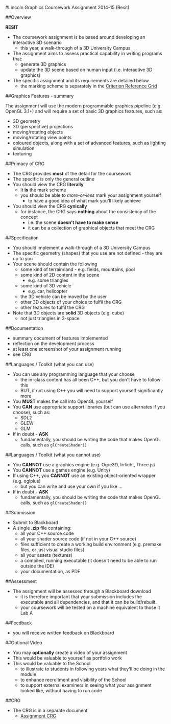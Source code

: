 #Lincoln Graphics Coursework Assignment 2014-15 (Resit)

##Overview

**RESIT**

- The coursework assignment is be based around developing an interactive 3D scenario
    - this year, a walk-through of a 3D University Campus
- The assignment aims to assess practical capability in writing programs that:
  - generate 3D graphics
  - update the 3D scene based on human input (i.e. interactive 3D graphics)
- The specific assignment and its requirements are detailed below
  - the marking scheme is separately in the [Criterion Reference Grid](lincolnAssignmentResitCRG.html)

##Graphics Features - summary

The assignment will use the modern programmable graphics pipeline (e.g. OpenGL 3.1+) and will require a set of basic 3D graphics features, such as:

- 3D geometry
- 3D (perspective) projections
- moving/rotating objects
- moving/rotating view points
- coloured objects, along with a set of advanced features, such as lighting simulation
- texturing

##Primacy of CRG

- The CRG provides **most** of the detail for the coursework
- The specific is only the general outline
- You should view the CRG **literally**
    - It **is** the mark scheme
    - you should be able to *more-or-less* mark your assignment yourself
        - to have a good idea of what mark you'll likely achieve
- You should view the CRG **cynically**
    - for instance, the CRG says **nothing** about the consistency of the concept
        - i.e. the scene **doesn't have to make sense**
        - it can be a collection of graphical objects that meet the CRG

##Specification

- You should implement a walk-through of a 3D University Campus
- The specific geometry (shapes) that you use are not defined - they are up to you
- Your scene should contain the following
    - some kind of terrain/land - e.g. fields, mountains, pool
    - some kind of 2D content in the scene
        - e.g. some triangles
    - some kind of 3D vehicle
        - e.g. car, helicopter
    - the 3D vehicle can be moved by the user
    - other 3D objects of your choice to fulfil the CRG
    - other features to fulfil the CRG
- Note that 3D objects are **solid** 3D objects (e.g. cube)
    - not just triangles in 3-space

##Documentation

- summary document of features implemented
- reflection on the development process
- at least one screenshot of your assignment running
- see CRG

##Languages / Toolkit (what you can use)

- You can use any programming language that your choose
    - the in-class content has all been C++, but you don't have to follow this
    - BUT, if not using C++ you will need to support yourself significantly more
- You **MUST** makes the call into OpenGL yourself
- You **CAN** use appropriate support libraries (but can use alternates if you choose), such as:
    - SDL2
    - GLEW
    - GLM
- If in doubt - **ASK**
    - fundamentally, you should be writing the code that makes OpenGL calls, such as `glCreateShader()`

##Languages / Toolkit (what you cannot use)

- You **CANNOT** use a graphics engine (e.g. Ogre3D, Irrlicht, Three.js)
- You **CANNOT** use a games engine (e.g. Unity)
- If using C++, you **CANNOT** use an existing object-oriented wrapper (e.g. oglplus)
    - but you can write and use your own if you like ...
- If in doubt - **ASK**
    - fundamentally, you should be writing the code that makes OpenGL calls, such as `glCreateShader()`

##Submission

- Submit to Blackboard
- A single **.zip** file containing:
    - all your C++ source code
    - all your shader source code (if not in your C++ source)
    - files sufficient to create a working build environment (e.g. premake files, or just visual studio files)
    - all your assets (textures)
    - a compiled, running executable (it doesn't need to be able to run outside the IDE)
    - your documentation, as PDF

##Assessment

- The assignment will be assessed through a Blackboard download
  - it is therefore important that your submission includes the executable and all dependencies, and that it can be build/rebuilt.
  - your coursework will be tested on a machine equivalent to those it Lab A

##Feedback

- you will receive written feedback on Blackboard

##Optional Video

- You may **optionally** create a video of your assignment
- This would be valuable to yourself as portfolio work
- This would be valuable to the School
    - to illustrate to students in following years what they'll be doing in the module
    - to enhance recruitment and visibility of the School
    - to support external examiners in seeing what your assignment looked like, without having to run code

##CRG

- The CRG is in a separate document
  - [Assignment CRG](lincolnAssignmentCRG.html)
